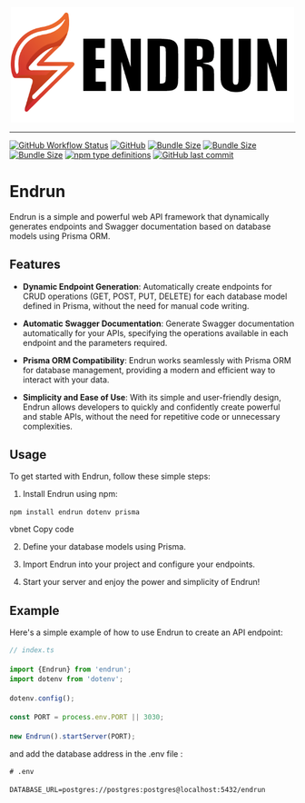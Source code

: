 <div align="center">
  <img src="https://raw.githubusercontent.com/MooudMohammady/endrun/master/images/logo.png" width="500" height="auto" alt="Hono"/>
</div>
<hr />

[![GitHub Workflow Status](https://img.shields.io/github/actions/workflow/status/honojs/hono/ci.yml?branch=main)](https://github.com/MooudMohammady/endrun/actions)
[![GitHub](https://img.shields.io/badge/License-MIT-g)](https://github.com/MooudMohammady/endrun/blob/main/LICENSE)
[![Bundle Size](https://img.shields.io/badge/minifide_size-29_kB-blue)](https://)
[![Bundle Size](https://img.shields.io/badge/minzipped_size-8.5_kB-blue)](https://)
[![Bundle Size](https://img.shields.io/bundlephobia/minzip/hono)](https://bundlephobia.com/result?p=hono)
[![npm type definitions](https://img.shields.io/badge/types-TypeScript-blue)](https://github.com/MooudMohammady/endrun/commits/main)
[![GitHub last commit](https://img.shields.io/badge/last_commit-today-g)](https://github.com/MooudMohammady/endrun/commits/main)

# Endrun

Endrun is a simple and powerful web API framework that dynamically generates endpoints and Swagger documentation based on database models using Prisma ORM.

## Features

- **Dynamic Endpoint Generation**: Automatically create endpoints for CRUD operations (GET, POST, PUT, DELETE) for each database model defined in Prisma, without the need for manual code writing.
  
- **Automatic Swagger Documentation**: Generate Swagger documentation automatically for your APIs, specifying the operations available in each endpoint and the parameters required.
  
- **Prisma ORM Compatibility**: Endrun works seamlessly with Prisma ORM for database management, providing a modern and efficient way to interact with your data.

- **Simplicity and Ease of Use**: With its simple and user-friendly design, Endrun allows developers to quickly and confidently create powerful and stable APIs, without the need for repetitive code or unnecessary complexities.
## Usage

To get started with Endrun, follow these simple steps:

1. Install Endrun using npm:

`
npm install endrun dotenv prisma
`

vbnet
Copy code

2. Define your database models using Prisma.

3. Import Endrun into your project and configure your endpoints.

4. Start your server and enjoy the power and simplicity of Endrun!

## Example

Here's a simple example of how to use Endrun to create an API endpoint:

```typescript
// index.ts

import {Endrun} from 'endrun';
import dotenv from 'dotenv';

dotenv.config();

const PORT = process.env.PORT || 3030;

new Endrun().startServer(PORT);
```

and add the database address in the .env file :
```env
# .env

DATABASE_URL=postgres://postgres:postgres@localhost:5432/endrun
```
